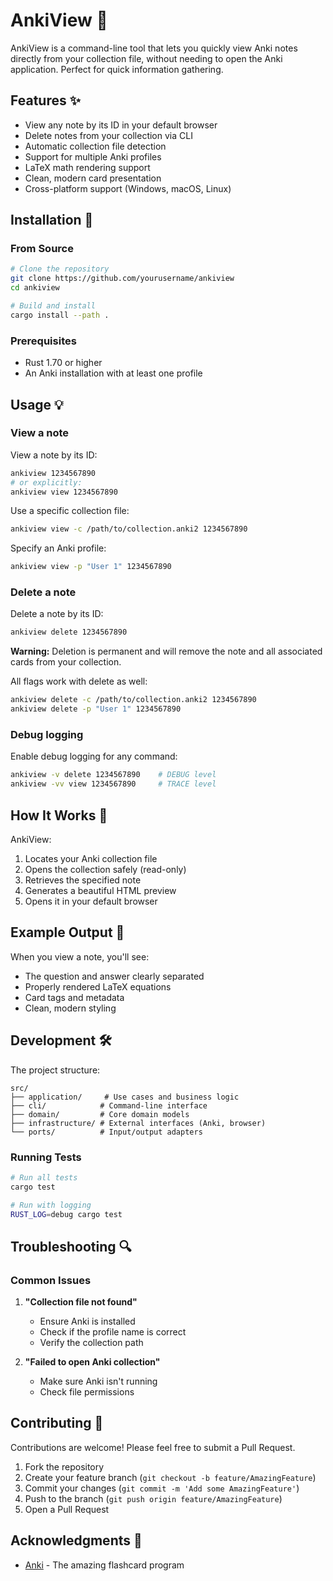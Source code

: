 # AnkiView 🎴

AnkiView is a command-line tool that lets you quickly view Anki notes directly from your collection file, without needing to open the Anki application. Perfect for quick information gathering.

## Features ✨

- View any note by its ID in your default browser
- Delete notes from your collection via CLI
- Automatic collection file detection
- Support for multiple Anki profiles
- LaTeX math rendering support
- Clean, modern card presentation
- Cross-platform support (Windows, macOS, Linux)

## Installation 🚀

### From Source

```bash
# Clone the repository
git clone https://github.com/yourusername/ankiview
cd ankiview

# Build and install
cargo install --path .
```

### Prerequisites

- Rust 1.70 or higher
- An Anki installation with at least one profile

## Usage 💡

### View a note

View a note by its ID:

```bash
ankiview 1234567890
# or explicitly:
ankiview view 1234567890
```

Use a specific collection file:

```bash
ankiview view -c /path/to/collection.anki2 1234567890
```

Specify an Anki profile:

```bash
ankiview view -p "User 1" 1234567890
```

### Delete a note

Delete a note by its ID:

```bash
ankiview delete 1234567890
```

**Warning:** Deletion is permanent and will remove the note and all associated cards from your collection.

All flags work with delete as well:

```bash
ankiview delete -c /path/to/collection.anki2 1234567890
ankiview delete -p "User 1" 1234567890
```

### Debug logging

Enable debug logging for any command:

```bash
ankiview -v delete 1234567890    # DEBUG level
ankiview -vv view 1234567890     # TRACE level
```

## How It Works 🔧

AnkiView:
1. Locates your Anki collection file
2. Opens the collection safely (read-only)
3. Retrieves the specified note
4. Generates a beautiful HTML preview
5. Opens it in your default browser

## Example Output 📝

When you view a note, you'll see:
- The question and answer clearly separated
- Properly rendered LaTeX equations
- Card tags and metadata
- Clean, modern styling

## Development 🛠

The project structure:

```
src/
├── application/     # Use cases and business logic
├── cli/            # Command-line interface
├── domain/         # Core domain models
├── infrastructure/ # External interfaces (Anki, browser)
└── ports/          # Input/output adapters
```

### Running Tests

```bash
# Run all tests
cargo test

# Run with logging
RUST_LOG=debug cargo test
```

## Troubleshooting 🔍

### Common Issues

1. **"Collection file not found"**
   - Ensure Anki is installed
   - Check if the profile name is correct
   - Verify the collection path

2. **"Failed to open Anki collection"**
   - Make sure Anki isn't running
   - Check file permissions

## Contributing 🤝

Contributions are welcome! Please feel free to submit a Pull Request.

1. Fork the repository
2. Create your feature branch (`git checkout -b feature/AmazingFeature`)
3. Commit your changes (`git commit -m 'Add some AmazingFeature'`)
4. Push to the branch (`git push origin feature/AmazingFeature`)
5. Open a Pull Request

## Acknowledgments 🙏

- [Anki](https://apps.ankiweb.net/) - The amazing flashcard program
